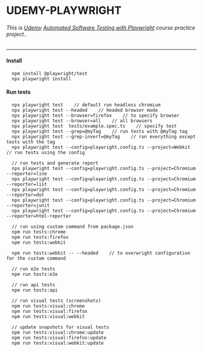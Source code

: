 # UDEMY-PLAYWRIGHT

###### This is [Udemy](https://www.udemy.com) [Automated Software Testing with Playwright](https://www.udemy.com/course/automated-software-testing-with-playwright/) course practice project..

---------------------------------------------------------------

#### Install
```
  npm install @playwright/test
  npx playwright install
```

#### Run tests
```
  npx playwright test    // default run headless chromium
  npx playwright test --headed    // headed browser mode
  npx playwright test --browser=firefox    // to specify browser
  npx playwright test --browser=all    // all browsers
  npx playwright test  tests/example.spec.ts    // specify test
  npx playwright test --grep=@myTag    // run tests with @myTag tag
  npx playwright test --grep-invert=@myTag    // run everything except tests with the tag
  npx playwright test --config=playwright.config.ts --project=Webkit    // run tests using the config

  // run tests and generate report
  npx playwright test --config=playwright.config.ts --project=Chromium --reporter=line
  npx playwright test --config=playwright.config.ts --project=Chromium --reporter=list
  npx playwright test --config=playwright.config.ts --project=Chromium --reporter=dot
  npx playwright test --config=playwright.config.ts --project=Chromium --reporter=junit
  npx playwright test --config=playwright.config.ts --project=Chromium --reporter=html-reporter

  // run using custom command from package.json
  npm run tests:chrome
  npm run tests:firefox
  npm run tests:webkit

  npm run tests:webkit -- --headed    // to overwright configuration for the custom command
  
  // run e2e tests
  npm run tests:e2e

  // run api tests
  npm run tests:api

  // run visual tests (screenshots)
  npm run tests:visual:chrome
  npm run tests:visual:firefox
  npm run tests:visual:webkit

  // update snapshots for visual tests
  npm run tests:visual:chrome:update
  npm run tests:visual:firefox:update
  npm run tests:visual:webkit:update
```
